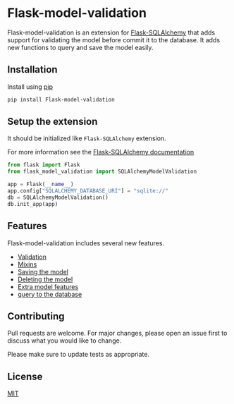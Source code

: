# Flask-model-validation

Flask-model-validation is an extension for [Flask-SQLAlchemy](https://github.com/pallets-eco/flask-sqlalchemy) that adds support for validating the model before commit it to the database. It adds new functions to query and save the model easily.

## Installation

Install using [pip](https://pip.pypa.io)

```bash
pip install Flask-model-validation
```

## Setup the extension
It should be initialized like `Flask-SQLAlchemy` extension.

For more information see the [Flask-SQLAlchemy documentation](https://flask-sqlalchemy.palletsprojects.com/en/3.0.x/)

```python
from flask import Flask
from flask_model_validation import SQLAlchemyModelValidation

app = Flask(__name__)
app.config["SQLALCHEMY_DATABASE_URI"] = "sqlite://"
db = SQLAlchemyModelValidation()
db.init_app(app)
```

## Features
Flask-model-validation includes several new features.

- [Validation](docs/validation.md)
- [Mixins](docs/mixins.md)
- [Saving the model](docs/save.md)
- [Deleting the model](docs/delete.md)
- [Extra model features](docs/model_features.md)
- [query to the database](docs/query.md)


## Contributing

Pull requests are welcome. For major changes, please open an issue first to discuss what you would like to change.

Please make sure to update tests as appropriate.

## License

[MIT](https://choosealicense.com/licenses/mit/)
